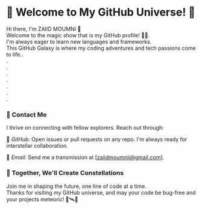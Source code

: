 <h1> 🚀 Welcome to My GitHub Universe! 🌟 </h1>
Hi there, I'm ZAIID MOUMNI 👋 <br>Welcome to the magic show that is my GitHub profile! 🎩✨.<br>
I'm always eager to learn new languages and frameworks. <br>
This GitHub Galaxy is where my coding adventures and tech passions come to life..<br>
.<br>
.<br>
.<br>
.<br>
.<br>
.<br>
.<br>
<h3>🌌 Contact Me </h3>

I thrive on connecting with fellow explorers. Reach out through:<br>

📡 *GitHub:* Open issues or pull requests on any repo. I'm always ready for interstellar collaboration.<br>

<!--🌐 *LinkedIn:* Connect on [LinkedIn](https://www.linkedin.com/in/yourprofile) for professional networking.

🐦 *Twitter:* Follow my cosmic adventures on [Twitter](https://twitter.com/yourhandle).-->

📧 *Email:* Send me a transmission at [zaiidmoumnii@gmail.com].<br>

<h3>🌟 Together, We'll Create Constellations</h3>

Join me in shaping the future, one line of code at a time.<br>
Thanks for visiting my GitHub universe, and may your code be bug-free and your projects meteoric! 🌠🛰️🌌
